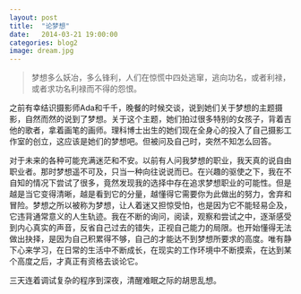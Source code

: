 ```yaml
---
layout: post
title:  "论梦想"
date:   2014-03-21 19:00:00
categories: blog2
image: dream.jpg
---
```


>梦想多么妖冶，多么锋利，人们在惊慌中四处逃窜，逃向功名，或者利禄，或者求功名利禄而不得的怨恨。

之前有幸结识摄影师Ada和千千，晚餐的时候交谈，说到她们关于梦想的主题摄影，自然而然的说到了梦想。关于这个主题，她们拍过很多特别的女孩子，背着吉他的歌者，拿着画笔的画师。理科博士出生的她们现在全身心的投入了自己摄影工作室的创立，这应该是她们的梦想吧。但被问及自己时，突然不知怎么回答。

对于未来的各种可能充满迷茫和不安。以前有人问我梦想的职业，我天真的说自由职业者。那时梦想遥不可及，只当一种向往说说而已。在兴趣的驱使之下，我在不自知的情况下尝试了很多，竟然发现我的选择中存在追求梦想职业的可能性。但是越是当它变得清晰，越是看到它的分量，越懂得它需要你为此做出的努力，舍弃和冒险。梦想之所以被称为梦想，让人着迷又担惊受怕，也是因为它不能轻易企及，它违背通常意义的人生轨迹。我在不断的询问，阅读，观察和尝试之中，逐渐感受到内心真实的声音，反省自己过去的错失，正视自己能力的局限。也开始懂得无法做出抉择，是因为自己积累得不够，自己的才能达不到梦想所要求的高度。唯有静下心来学习，在日常的生活中不断成长，在现实的工作环境中不断摸索，在达到某个高度之后，才真正有资格去谈论它。

三天连着调试复杂的程序到深夜，清醒难眠之际的胡思乱想。
